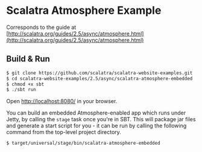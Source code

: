 # Scalatra Atmosphere Example #

Corresponds to the guide at [http://scalatra.org/guides/2.5/async/atmosphere.html](http://scalatra.org/guides/2.5/async/atmosphere.html)

## Build & Run ##

```sh
$ git clone https://github.com/scalatra/scalatra-website-examples.git
$ cd scalatra-website-examples/2.5/async/scalatra-atmosphere-embedded
$ chmod +x sbt
$ ./sbt run
```

Open [http://localhost:8080/](http://localhost:8080/) in your browser.

You can build an embedded Atmosphere-enabled app which runs under Jetty, by
calling the `stage` task once you're in SBT. This will package jar files and
generate a start script for you - it can be run by calling the following command
from the top-level project directory.

```
$ target/universal/stage/bin/scalatra-atmosphere-embedded
```

